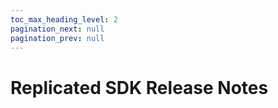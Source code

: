 ```yaml
---
toc_max_heading_level: 2
pagination_next: null
pagination_prev: null
---
```


# Replicated SDK Release Notes

<!--RELEASE_NOTES_PLACEHOLDER-->